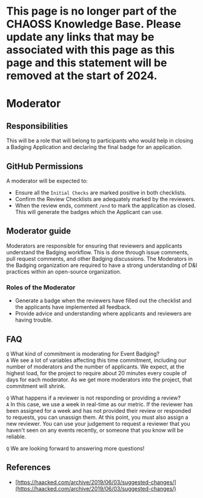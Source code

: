 # **This page is no longer part of the CHAOSS Knowledge Base. Please update any links that may be associated with this page as this page and this statement will be removed at the start of 2024.**



# Moderator

## Responsibilities

This will be a role that will belong to participants who would help in closing a Badging Application and declaring the final badge for an application.

## GitHub Permissions

A moderator will be expected to:

* Ensure all the `Initial Checks` are marked positive in both checklists.
* Confirm the Review Checklists are adequately marked by the reviewers.
* When the review ends, comment `/end` to mark the application as closed. This will generate the badges which the Applicant can use.

## Moderator guide

Moderators are responsible for ensuring that reviewers and applicants understand the Badging workflow. This is done through issue comments, pull request comments, and other Badging discussions. The Moderators in the Badging organization are required to have a strong understanding of D&I practices within an open-source organization.

### Roles of the Moderator

* Generate a badge when the reviewers have filled out the checklist and the applicants have implemented all feedback.
* Provide advice and understanding where applicants and reviewers are having trouble.

## FAQ

`Q` What kind of commitment is moderating for Event Badging?  
`A` We see a lot of variables affecting this time commitment, including our number of moderators and the number of applicants. We expect, at the highest load, for the project to require about 20 minutes every couple of days for each moderator. As we get more moderators into the project, that commitment will shrink.

`Q` What happens if a reviewer is not responding or providing a review?  
`A` In this case, we use a week in real-time as our metric. If the reviewer has been assigned for a week and has not provided their review or responded to requests, you can unassign them. At this point, you must also assign a new reviewer. You can use your judgement to request a reviewer that you haven't seen on any events recently, or someone that you know will be reliable.

`Q` We are looking forward to answering more questions!

## References

* [https://haacked.com/archive/2019/06/03/suggested-changes/](https://haacked.com/archive/2019/06/03/suggested-changes/)

